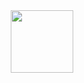<div id="header" align="center">
<img src="https://giphy.com/gifs/scaler-official-dogs-computer-typing-Dh5q0sShxgp13DwrvG" width=100/>
</div>
